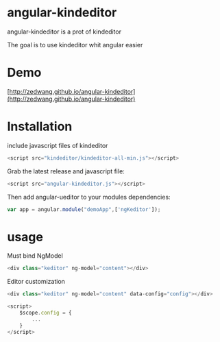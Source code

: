 angular-kindeditor
==================
angular-kindeditor is a prot of kindeditor

The goal is to use kindeditor whit angular easier

Demo
==================

[http://zedwang.github.io/angular-kindeditor](http://zedwang.github.io/angular-kindeditor)

Installation
==================
include javascript files of kindeditor

```javascript
<script src="kindeditor/kindeditor-all-min.js"></script>
```
Grab the latest release and javascript file:

```javascript
<script src="angular-kindeditor.js"></script>
```
Then add angular-ueditor to your modules dependencies:
```javascript
var app = angular.module("demoApp",['ngKeditor']);
```
usage
==================
Must bind NgModel

```javascript
<div class="keditor" ng-model="content"></div>
```
Editor customization

```javascript
<div class="keditor" ng-model="content" data-config="config"></div>

<script>
    $scope.config = {
        ...
    }
</script>
```
